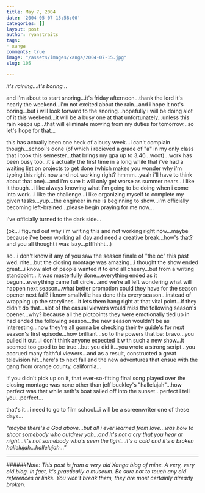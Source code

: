 ```yaml
---
title: May 7, 2004
date: '2004-05-07 15:58:00'
categories: []
layout: post
author: ryanstraits
tags:
- xanga
comments: true
image: "/assets/images/xanga/2004-07-15.jpg"
slug: 105

---
```

<em>it's raining...it's boring...</em>

<!-- break -->

and i'm about to start snoring...it's friday afternoon...thank the lord it's nearly the weekend...i'm not excited about the rain...and i hope it not's boring...but i will look forward to the snoring...hopefully i will be doing alot of it this weekend...it will be a busy one at that unfortunately...unless this rain keeps up...that will eliminate mowing from my duties for tomorrow...so let's hope for that...

this has actually been one heck of a busy week...i can't complain though...school's done (of which i recieved a grade of "a" in my only class that i took this semester...that brings my gpa up to 3.46...woot)...work has been busy too...it's actually the first time in a long while that i've had a waiting list on projects to get done (which makes you wonder why i'm typing this right now and not working right? hmmm...yeah i'll have to think about that one)...and i'm sure it will only get worse as summer nears...i like it though...i like always knowing what i'm going to be doing when i come into work...i like the challenge...i like organizing myself to complete my given tasks...yup...the engineer in me is beginning to show...i'm officially becoming left-brained...please begin praying for me now...

i've officially turned to the dark side...

(ok...i figured out why i'm writing this and not working right now...maybe because i've been working all day and need a creative break...how's that? and you all thought i was lazy...pfffhhht...)

so...i don't know if any of you saw the season finale of "the oc" this past wed. nite...but the closing montage was amazing...i thought the show ended great...i know alot of people wanted it to end all cheery...but from a writing standpoint...it was masterfully done...everything ended as it begun...everything came full circle...and we're all left wondering what will happen next season...what better promotion could they have for the season opener next fall? i know smallville has done this every season...instead of wrapping up the storylines...it lets them hang right at that vital point...if they didn't do that...alot of the casual viewers would miss the following season's opener...why? because all the plotpoints they were emotionally tied up in had ended the following season...the new season wouldn't be as interesting...now they're all gonna be checking their tv guide's for next season's first episode...how brilliant...so to the powers that be: bravo...you pulled it out...i don't think anyone expected it with such a new show...it seemed too good to be true...but you did it...you wrote a strong script...you accrued many faithful viewers...and as a result, constructed a great television hit...here's to next fall and the new adventures that ensue with the gang from orange county, california...

if you didn't pick up on it, that ever-so-fitting final song played over the closing montage was none other than jeff buckley's "hallelujah"...how perfect was that while seth's boat sailed off into the sunset...perfect i tell you...perfect...

that's it...i need to go to film school...i will be a screenwriter one of these days...

<em>"maybe there's a God above...but all i ever learned from love...was how to shoot somebody who outdrew yah...and it's not a cry that you hear at night...it's not somebody who's seen the light...it's a cold and it's a broken hallelujah...hallelujah..."</em>

---

######*Note: This post is from a very old Xanga blog of mine. A very, very old blog. In fact, it's practically a museum. Be sure not to touch any old references or links. You won't break them, they are most certainly already broken.*